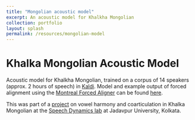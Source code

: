 ```yaml
---
title: "Mongolian acoustic model"
excerpt: An acoustic model for Khalkha Mongolian 
collection: portfolio
layout: splash
permalink: /resources/mongolian-model
---
```


Khalka Mongolian Acoustic Model
==

Acoustic model for Khalkha Mongolian, trained on a corpus of 14 speakers (approx. 2 hours of speech) in [Kaldi](https://kaldi-asr.org/). Model and example output of forced alignment using the [Montreal Forced Aligner](https://montreal-forced-aligner.readthedocs.io/en/latest/#) can be found [here](https://github.com/auromitamitra/Mongolian_Acoustic_Model).

This was part of a [project](/research/mongolian) on vowel harmony and coarticulation in Khalka Mongolian at the [Speech Dynamics lab](https://duttalab.github.io) at Jadavpur University, Kolkata. 